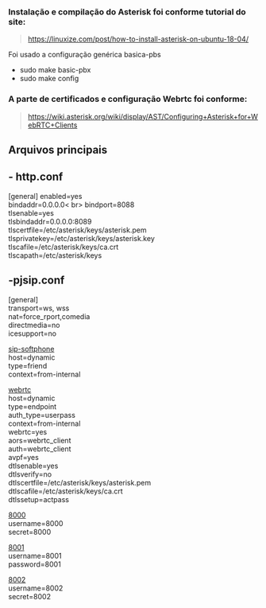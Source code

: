 ### Instalação e compilação do Asterisk foi conforme tutorial do site:
> https://linuxize.com/post/how-to-install-asterisk-on-ubuntu-18-04/

Foi usado a configuração genérica basica-pbs

* sudo make basic-pbx
* sudo make config

### A parte de certificados e configuração Webrtc foi conforme:

> https://wiki.asterisk.org/wiki/display/AST/Configuring+Asterisk+for+WebRTC+Clients


## Arquivos principais

## - http.conf

[general]
enabled=yes <br>
bindaddr=0.0.0.0< br>
bindport=8088 <br>
tlsenable=yes <br>
tlsbindaddr=0.0.0.0:8089<br>
tlscertfile=/etc/asterisk/keys/asterisk.pem<br>
tlsprivatekey=/etc/asterisk/keys/asterisk.key<br>
tlscafile=/etc/asterisk/keys/ca.crt<br>
tlscapath=/etc/asterisk/keys<br>

## -pjsip.conf

[general]<br>
transport=ws, wss <br>
nat=force_rport,comedia <br>
directmedia=no<br>
icesupport=no<br>

[sip-softphone](!)<br>
host=dynamic<br>
type=friend<br>
context=from-internal<br>

[webrtc](!)<br>
host=dynamic<br>
type=endpoint<br>
auth_type=userpass<br>
context=from-internal<br>
webrtc=yes<br>
aors=webrtc_client<br>
auth=webrtc_client<br>
avpf=yes<br>
dtlsenable=yes<br>
dtlsverify=no<br>
dtlscertfile=/etc/asterisk/keys/asterisk.pem<br>
dtlscafile=/etc/asterisk/keys/ca.crt<br>
dtlssetup=actpass

[8000](sip-softphone)<br>
username=8000<br>
secret=8000<br>

[8001](webrtc)<br>
username=8001<br>
password=8001<br>

[8002](sip-softphone)<br>
username=8002<br>
secret=8002<br>
